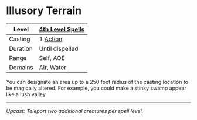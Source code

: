 # Illusory Terrain

| Level    | [4th Level Spells](4th%20Level%20Spells.md)                                        |
| -------- | ---------------------------------------------------------------------------------- |
| Casting  | 1 [Action](../../../../Game%20Procedures/Action.md)                                |
| Duration | Until dispelled                                                                    |
| Range    | Self, AOE                                                                          |
| Domains  | [Air](../../../Spell%20Domains/Air.md), [Water](../../../Spell%20Domains/Water.md) |

You can designate an area up to a 250 foot radius of the casting location to be magically altered. For example, you could make a stinky swamp appear like a lush valley.

---
*Upcast: Teleport two additional creatures per spell level.*
